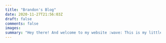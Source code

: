 ```yaml
---
title: "Brandon's Blog"
date: 2020-11-27T21:56:03Z
draft: false
comments: false
images:
summary: "Hey there! And welcome to my website :wave: This is my little corner of the interwebs to publish my projects and socialise with people from around the world"
---
```


